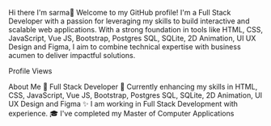 Hi there I'm sarma👋
Welcome to my GitHub profile! I'm a Full Stack Developer with a passion for leveraging my skills to build interactive and scalable web applications. With a strong foundation in tools like HTML, CSS, JavaScript, Vue JS, Bootstrap, Postgres SQL, SQLite, 2D Animation, UI UX Design and Figma, I aim to combine technical expertise with business acumen to deliver impactful solutions.

Profile Views

About Me
💼 Full Stack Developer
🌱 Currently enhancing my skills in HTML, CSS, JavaScript, Vue JS, Bootstrap, Postgres SQL, SQLite, 2D Animation, UI UX Design and Figma
✨ I am working in Full Stack Development with experience.
🎓 I've completed my Master of Computer Applications


<!---
sarmamurugan07/sarmamurugan07 is a ✨ special ✨ repository because its `README.md` (this file) appears on your GitHub profile.
You can click the Preview link to take a look at your changes.
--->
